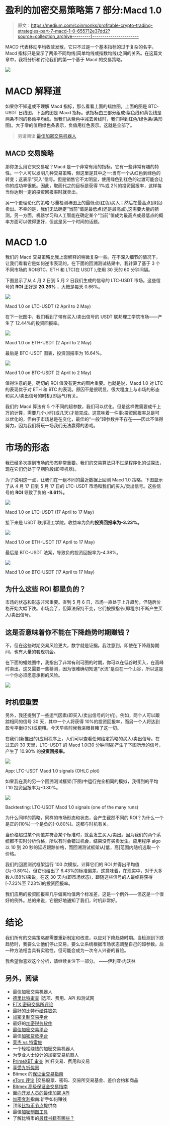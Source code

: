 # 盈利的加密交易策略第 7 部分:Macd 1.0

> 原文：<https://medium.com/coinmonks/profitable-crypto-trading-strategies-part-7-macd-1-0-655712e37dd2?source=collection_archive---------1----------------------->

MACD 代表移动平均收敛发散，它只不过是一个基本指标的过于复杂的名字。Macd 指标只是显示了两条不同均线(简单均线或指数均线)之间的关系。在这篇文章中，我将分析和讨论我们的第一个基于 Macd 的交易策略。

![](img/98284c3f5e3640a7fbcca8fce19318ec.png)

# MACD 解释道

如果你不知道或不理解 Macd 指标，那么看看上面的蜡烛图。上面的图是 BTC-USDT 日线图，下面的图是 Macd 指标。该指标由三部分组成:紫色线和黄色线是两条不同的移动平均线。当我们从紫色中减去黄线时，我们得到红色/绿色条(条形图)。大于零的值用绿色条表示，负值用红色表示。这就是全部了。

> 另请阅读:[最佳加密交易机器人](/coinmonks/crypto-trading-bot-c2ffce8acb2a)

## MACD 交易策略

那你怎么用它来交易呢？Macd 是一个非常有用的指标，它有一些非常有趣的特性。一个人可以发明几种交易策略，但这里是其中之一:当有一个从红色到绿色的转变；这表示“买入”信号。但是销售它不太明显，使用绿色到红色的过渡可能会让你的成功率很低。因此，取而代之的目标是获得 1%或 2%的投资回报率，这样每当你达到一定的投资回报率时就卖出。

另一个更理论化的策略:尽量检测棒图上的最低点(红色)买入；然后在最高点(绿色)卖出。不幸的是，我们无法确定“当前”值是最低点(还是最高点),这需要大量的猜测。另一方面，机器学习和人工智能在确定某个“当前”值成为最高点或最低点的概率方面可以做得更好，但这是另一个时间的话题。

# MACD 1.0

我们的 Macd 交易策略比我上面解释的稍微复杂一些。在不深入细节的情况下，让我们看看它是如何逆市表现的。在下面的回溯测试结果中，我计算了基于 3 个不同市场的 ROI:BTC、ETH 和 LTC(在 USDT ),使用 30 天的 60 分钟间隔。

下图显示了从 4 月 2 日到 5 月 2 日我们生成的信号的 LTC-USDT 市场。这些信号的 **ROI** 正好是 **20.26%** ，大概是每天 0.66%。

![](img/bf7a9ab9029100b76fda8c58c288ff3a.png)

Macd 1.0 on LTC-USDT (2 April to 2 May)

在下一张图中，我们看到了带有买入/卖出信号的 USDT 联邦理工学院市场——产生了 12.44%的投资回报率。

![](img/aa01b00a55802ab096cc744021c47138.png)

Macd 1.0 on ETH-USDT (2 April to 2 May)

最后是 BTC-USDT 图表，投资回报率为 16.64%。

![](img/61be3ae64d6eca1352cf1add504fc51d.png)

Macd 1.0 on BTC-USDT (2 April to 2 May)

值得注意的是，确切的 ROI 值没有更大的图片重要。也就是说，Macd 1.0 对 LTC 的表现优于对 ETH 和 BTC 的表现。原因不是很明显，很大程度上与市场的形态和买入/卖出信号的时机(即运气)有关。

我们的 Macd 算法有 5 个不同的超参数，我们可以优化。但是这样做需要成千上万的计算，需要几个小时(或几天)才能完成。这意味着一件事:投资回报率总是可以优化的，但由于市场总是在变化，最佳的“一般”超参数并不存在——因此不值得努力，因为我们将玩一场我们无法赢得的游戏。

# 市场的形态

我已经多次提到市场的形态非常重要。我们的交易算法只不过是程序化的试探法，现在它们仍处于早期阶段(即哑机器)。

为了说明这一点，让我们在一组不同的最近数据上回测 Macd 1.0 策略。下图显示了从 4 月 17 日到 5 月 17 日的 LTC-USDT 市场和我们的买入/卖出信号。这些信号的 **ROI** 导致了负的 **-8.61%。**

![](img/d305bdcfb8681d97c3b55d3887fe2bd0.png)

Macd 1.0 on LTC-USDT (17 April to 17 May)

接下来是 USDT 联邦理工学院，收益率为负的**投资回报率为-3.23%。**

![](img/59e128e9f4705b2aa26350a4c70287b9.png)

Macd 1.0 on ETH-USDT (17 April to 17 May)

最后是 BTC-USDT 法案，导致负的投资回报率为-4.38%。

![](img/11147ceb49fce89f2cb361e9caf609a8.png)

Macd 1.0 on BTC-USDT (17 April to 17 May)

## 为什么这些 ROI 都是负的？

市场的状态和形态非常重要。直到 5 月 6 日，市场一直处于上升趋势，但随后价格开始大幅下跌。市场变了，但算法保持不变，它们按照指令(即程序)不断产生买入/卖出信号。

## 这是否意味着你不能在下降趋势时期赚钱？

不，但在这些时期交易风险更大，数字就是证据。我注意到，即使在下降趋势期间，也有大量的套现机会。

在下面的蜡烛图中，我指出了非常有利可图的时期，你可以在低谷时买入，在高峰时卖出。这又需要一些猜测，因为很难确切知道“水流”是否在一个山谷，所以这是一个你必须愿意承担的风险。

![](img/7ce866c7883b2e19f92e5ee760a0857e.png)

## 时机很重要

另外，我还提到了一些运气因素(即买入/卖出信号的时机)。例如，两个人可以跟踪相同的信号 30 天，其中一个人将获得 10%的投资回报率，而另一个人将达到盈亏平衡(0%)或更糟。今天早些时候我亲眼目睹了这一切。

在我们(新推出的)应用程序上，人们可以查看任何给定策略的买入/卖出信号。在过去的 30 天里，LTC-USDT 的 Macd 1.0(30 分钟间隔)产生了下图所示的信号，产生了 10.90% 的**投资回报率。**

![](img/62a7fe4f2e2d85f33c31b67d8106349d.png)

App: LTC-USDT Macd 1.0 signals (OHLC plot)

如果我在我的另一个回溯测试框架(下图)中运行完全相同的模拟，我得到的平均 T10 投资回报率为-0.80%。

![](img/2aa1f523daecbd1763688f7d8c8affce.png)

Backtesting: LTC-USDT Macd 1.0 signals (one of the many runs)

为什么同样的策略，同样的市场形态和状态，会产生截然不同的 ROI？为什么一个是正的(10%)一个是负的(-0.80%)。这都与时机有关。

当价格超过某个阈值并符合某个标准时，就会发生买入/卖出。因为我们的两个系统都不实时分析价格，所以有时会错过机会，结果没有买卖发生。应用程序 algo 以 10 到 20 秒的延迟跟踪价格，而回溯测试框架从[低，高]范围内随机选取一个价格。

我们的回溯测试框架运行 100 次模拟，计算它们的 ROI 并得出平均值(为-0.80%)。但它也给出了 6.43%的标准偏差。这意味着，在现实中，对于大多数人(68%)来说，在这 30 天内(即市场状态)，跟随这些信号的人最终将获得[-7.23%至 7.23%]的投资回报率。

我们应用的投资回报率几乎偏离均值两个标准差，这是一个例外——但这是一个很好的例外。总的来说，它很好地通知了我们，时机非常好。

# 结论

我们所有的交易策略都需要重新制定和改进，以应对下降趋势时期。当检测到下跌趋势时，我要么让他们停止交易，要么让系统根据市场状态调整自己的超参数。后一种方法相当具有实验性，但可能会成为一次令人兴奋的冒险。

我希望你喜欢这个分析，请继续关注下一部分。
——伊利亚·内沃林

## 另外，阅读

*   最佳加密交易机器人
*   [德里比特审查](/coinmonks/deribit-review-options-fees-apis-and-testnet-2ca16c4bbdb2) |选项、费用、API 和测试网
*   [FTX 密码交易所评论](/coinmonks/ftx-crypto-exchange-review-53664ac1198f)
*   最好的比特币[硬件钱包](/coinmonks/the-best-cryptocurrency-hardware-wallets-of-2020-e28b1c124069?source=friends_link&sk=324dd9ff8556ab578d71e7ad7658ad7c)
*   [加密复制交易平台](/coinmonks/top-10-crypto-copy-trading-platforms-for-beginners-d0c37c7d698c)
*   最好的[加密税务软件](/coinmonks/best-crypto-tax-tool-for-my-money-72d4b430816b)
*   [最佳加密交易平台](/coinmonks/the-best-crypto-trading-platforms-in-2020-the-definitive-guide-updated-c72f8b874555)
*   最佳[加密贷款平台](/coinmonks/top-5-crypto-lending-platforms-in-2020-that-you-need-to-know-a1b675cec3fa)
*   [莱杰 vs 特雷佐](/coinmonks/ledger-vs-trezor-best-hardware-wallet-to-secure-cryptocurrency-22c7a3fd391e)
*   一个轻松赚钱的加密交易机器人
*   为专业人士设计的加密交易机器人
*   [PrimeXBT 审查](/coinmonks/primexbt-review-88e0815be858) |杠杆交易、费用和交易
*   [享受九折优惠](/coinmonks/haasonline-review-d8d1a3400419)
*   Bitmex 的[保证金交易指南](/coinmonks/the-idiots-guide-to-margin-trading-on-bitmex-dbbd7742c6fc?source=friends_link&sk=7bfa99d2a181142510c8442c8ddb0786)
*   [eToro 评论](/coinmonks/etoro-review-78807ddeb33c) |交易股票、密码、交易所交易基金、差价合约和商品
*   [Bitmex 高级保证金交易指南](/coinmonks/bitmex-advanced-margin-trading-guide-2270c195ce25?source=friends_link&sk=1d986cca731f5084b9a2db4a4bc4a7ad)
*   [面向开发人员的最佳加密 API](/coinmonks/best-crypto-apis-for-developers-5efe3a597a9f)
*   [加密套利](/coinmonks/crypto-arbitrage-guide-how-to-make-money-as-a-beginner-62bfe5c868f6)指南:新手如何赚钱
*   顶级[比特币节点](https://blog.coincodecap.com/bitcoin-node-solutions)提供商
*   最佳[加密制图工具](/coinmonks/what-are-the-best-charting-platforms-for-cryptocurrency-trading-85aade584d80)
*   了解比特币的[最佳书籍有哪些？](/coinmonks/what-are-the-best-books-to-learn-bitcoin-409aeb9aff4b)